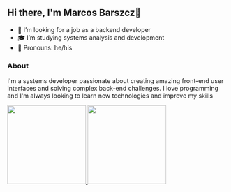 ## Hi there, I'm Marcos Barszcz👋
- 💼 I’m looking for a job as a backend developer
- 🎓 I’m studying systems analysis and development
- 👤 Pronouns: he/his

### About
I'm a systems developer passionate about creating amazing front-end user interfaces and solving complex back-end challenges. I love programming and I'm always looking to learn new technologies and improve my skills


<div>
  <a href="www.linkedin.com/in/marcos-barszcz">
  <img height="180em" src="https://github-readme-stats.vercel.app/api?username=MrBarszcz&show_icons=true&theme=dracula&include_all_commits=true&count_private=true"/>
  <img height="180em" src="https://github-readme-stats.vercel.app/api/top-langs/?username=MrBarszcz&layout-compact&langs_count=16&theme=dracula"/>
</div>


